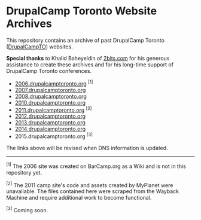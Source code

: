 # DrupalCamp Toronto Website Archives

This repository contains an archive of past DrupalCamp Toronto ([DrupalCampTO](https://twitter.com/DrupalCampTO)) websites.

**Special thanks** to Khalid Baheyeldin of [2bits.com](https://2bits.com) for his generous assistance to create these archives and for his long-time support of DrupalCamp Toronto conferences.

- [2006.drupalcamptoronto.org](http://barcamp.org/w/page/402632/DrupalCampToronto) <sup>[1]</sup>
- [2007.drupalcamptoronto.org](https://drupalto.github.io/2007.drupalcamptoronto.org/)
- [2008.drupalcamptoronto.org](https://drupalto.github.io/2008.drupalcamptoronto.org/)
- [2010.drupalcamptoronto.org](https://drupalto.github.io/2010.drupalcamptoronto.org/)
- [2011.drupalcamptoronto.org](https://drupalto.github.io/2011.drupalcamptoronto.org/index.html) <sup>[2]</sup>
- [2012.drupalcamptoronto.org](https://drupalto.github.io/2012.drupalcamptoronto.org/)
- [2013.drupalcamptoronto.org](https://drupalto.github.io/2013.drupalcamptoronto.org/)
- [2014.drupalcamptoronto.org](https://drupalto.github.io/2014.drupalcamptoronto.org/)
- 2015.drupalcamptoronto.org <sup>[3]</sup>

The links above will be revised when DNS information is updated.

---

<sup>[1]</sup> The 2006 site was created on BarCamp.org as a Wiki and is not in this repository yet.

<sup>[2]</sup> The 2011 camp site's code and assets created by MyPlanet were unavailable. The files contained here were scraped from the Wayback Machine and require additional work to become functional.

<sup>[3]</sup> Coming soon.